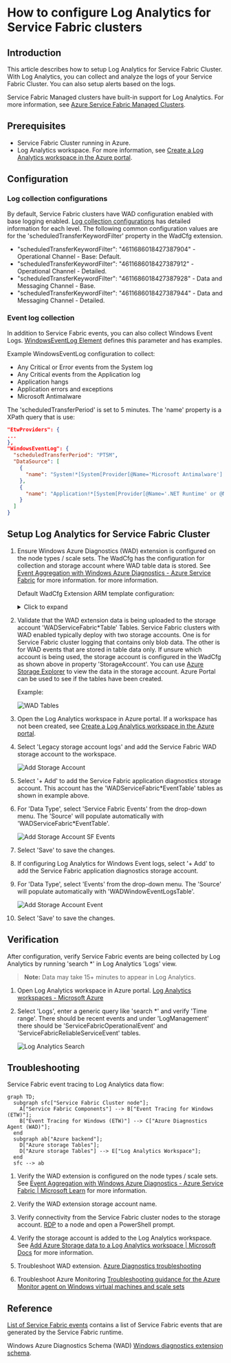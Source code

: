 # How to configure Log Analytics for Service Fabric clusters

## Introduction

This article describes how to setup Log Analytics for Service Fabric Cluster. With Log Analytics, you can collect and analyze the logs of your Service Fabric Cluster. You can also setup alerts based on the logs.

Service Fabric Managed clusters have built-in support for Log Analytics. For more information, see [Azure Service Fabric Managed Clusters](https://docs.microsoft.com/azure/service-fabric/service-fabric-managed-clusters).

## Prerequisites

-   Service Fabric Cluster running in Azure.
-   Log Analytics workspace. For more information, see [Create a Log Analytics workspace in the Azure portal](https://docs.microsoft.com/azure/log-analytics/log-analytics-quick-create-workspace).

## Configuration

### Log collection configurations

By default, Service Fabric clusters have WAD configuration enabled with base logging enabled. [Log collection configurations](https://learn.microsoft.com/azure/service-fabric/service-fabric-diagnostics-event-aggregation-wad#log-collection-configurations) has detailed information for each level. The following common configuration values are for the 'scheduledTransferKeywordFilter' property in the WadCfg extension.

- "scheduledTransferKeywordFilter": "4611686018427387904" - Operational Channel - Base: Default.
- "scheduledTransferKeywordFilter": "4611686018427387912" - Operational Channel - Detailed.
- "scheduledTransferKeywordFilter": "4611686018427387928" - Data and Messaging Channel - Base.
- "scheduledTransferKeywordFilter": "4611686018427387944" - Data and Messaging Channel - Detailed.

### Event log collection

In addition to Service Fabric events, you can also collect Windows Event Logs. [WindowsEventLog Element](https://learn.microsoft.com/azure/azure-monitor/agents/diagnostics-extension-schema-windows#windowseventlog-element) defines this parameter and has examples.

Example WindowsEventLog configuration to collect:

- Any Critical or Error events from the System log
- Any Critical events from the Application log
- Application hangs
- Application errors and exceptions
- Microsoft Antimalware

The 'scheduledTransferPeriod' is set to 5 minutes. The 'name' property is a XPath query that is use:

```json
"EtwProviders": {
...
},
"WindowsEventLog": {
  "scheduledTransferPeriod": "PT5M",
  "DataSource": [
    {
      "name": "System!*[System[Provider[@Name='Microsoft Antimalware'] or (Level=1  or Level=2)]]"
    },
    {
      "name": "Application!*[System[Provider[@Name='.NET Runtime' or @Name='Application Error' or @Name='Application Hang' or @Name='Windows Error Reporting'] or (Level=1)]]"
    }
  ]
}
```

## Setup Log Analytics for Service Fabric Cluster

1. Ensure Windows Azure Diagnostics (WAD) extension is configured on the node types / scale sets. The WadCfg has the configuration for collection and storage account where WAD table data is stored. See [Event Aggregation with Windows Azure Diagnostics - Azure Service Fabric](https://learn.microsoft.com/azure/service-fabric/service-fabric-diagnostics-event-aggregation-wad) for more information. for more information.

    Default WadCfg Extension ARM template configuration:

    <details><summary>Click to expand</summary>

    ```json
    {
        "name": "[concat('VMDiagnosticsVmExt','_vmNodeType0Name')]",
        "properties": {
            "type": "IaaSDiagnostics",
            "autoUpgradeMinorVersion": true,
            "protectedSettings": {
                "storageAccountName": "[parameters('applicationDiagnosticsStorageAccountName')]",
                "storageAccountKey": "[listKeys(resourceId('Microsoft.Storage/storageAccounts', parameters('applicationDiagnosticsStorageAccountName')),'2015-05-01-preview').key1]",
                "storageAccountEndPoint": "https://core.windows.net/"
            },
            "publisher": "Microsoft.Azure.Diagnostics",
            "settings": {
                "WadCfg": {
                    "DiagnosticMonitorConfiguration": {
                        "overallQuotaInMB": "50000",
                        "EtwProviders": {
                            "EtwEventSourceProviderConfiguration": [
                                {
                                    "provider": "Microsoft-ServiceFabric-Actors",
                                    "scheduledTransferKeywordFilter": "1",
                                    "scheduledTransferPeriod": "PT5M",
                                    "DefaultEvents": {
                                        "eventDestination": "ServiceFabricReliableActorEventTable"
                                    }
                                },
                                {
                                    "provider": "Microsoft-ServiceFabric-Services",
                                    "scheduledTransferPeriod": "PT5M",
                                    "DefaultEvents": {
                                        "eventDestination": "ServiceFabricReliableServiceEventTable"
                                    }
                                }
                            ],
                            "EtwManifestProviderConfiguration": [
                                {
                                    "provider": "cbd93bc2-71e5-4566-b3a7-595d8eeca6e8",
                                    "scheduledTransferLogLevelFilter": "Information",
                                    "scheduledTransferKeywordFilter": "4611686018427387904", // Operational Channel - Base: Default
                                    "scheduledTransferPeriod": "PT5M",
                                    "DefaultEvents": {
                                        "eventDestination": "ServiceFabricSystemEventTable"
                                    }
                                },
                                {
                                    "provider": "02d06793-efeb-48c8-8f7f-09713309a810",
                                    "scheduledTransferLogLevelFilter": "Information",
                                    "scheduledTransferKeywordFilter": "4611686018427387904", // Operational Channel - Base: Default
                                    "scheduledTransferPeriod": "PT5M",
                                    "DefaultEvents": {
                                        "eventDestination": "ServiceFabricSystemEventTable"
                                    }
                                }
                            ]
                        }
                    }
                },
                "StorageAccount": "[parameters('applicationDiagnosticsStorageAccountName')]"
            },
            "typeHandlerVersion": "1.5"
        }
    }
    ```

    </details>

1. Validate that the WAD extension data is being uploaded to the storage account 'WADServiceFabric\*Table' Tables. Service Fabric clusters with WAD enabled typically deploy with two storage accounts. One is for Service Fabric cluster logging that contains only blob data. The other is for WAD events that are stored in table data only. If unsure which account is being used, the storage account is configured in the WadCfg as shown above in property 'StorageAccount'. You can use [Azure Storage Explorer](https://azure.microsoft.com/features/storage-explorer/) to view the data in the storage account. Azure Portal can be used to see if the tables have been created.

    Example:

    ![WAD Tables](/media/how-to-configure-log-analytics-for-service-fabric-clusters/azure-portal-storage-wad-tables.png)

1. Open the Log Analytics workspace in Azure portal. If a workspace has not been created, see [Create a Log Analytics workspace in the Azure portal](https://docs.microsoft.com/azure/log-analytics/log-analytics-quick-create-workspace).

1. Select 'Legacy storage account logs' and add the Service Fabric WAD storage account to the workspace.

    ![Add Storage Account](/media/how-to-configure-log-analytics-for-service-fabric-clusters/azure-portal-log-analytics-add-storage-account.png)

1. Select '+ Add' to add the Service Fabric application diagnostics storage account. This account has the 'WADServiceFabric\*EventTable' tables as shown in example above.

1. For 'Data Type', select 'Service Fabric Events' from the drop-down menu. The 'Source' will populate automatically with 'WADServiceFabric\*EventTable'.

    ![Add Storage Account SF Events](/media/how-to-configure-log-analytics-for-service-fabric-clusters/azure-portal-log-analytics-add-storage-account-sf-event-type.png)

1. Select 'Save' to save the changes.

1. If configuring Log Analytics for Windows Event logs, select '+ Add' to add the Service Fabric application diagnostics storage account.

1. For 'Data Type', select 'Events' from the drop-down menu. The 'Source' will populate automatically with 'WADWindowEventLogsTable'.

    ![Add Storage Account Event](/media/how-to-configure-log-analytics-for-service-fabric-clusters/azure-portal-log-analytics-add-storage-account-event-type.png)

1. Select 'Save' to save the changes.


## Verification

After configuration, verify Service Fabric events are being collected by Log Analytics by running 'search \*' in Log Analytics 'Logs' view.

> **Note:**
> Data may take 15+ minutes to appear in Log Analytics.

1. Open Log Analytics workspace in Azure portal. [Log Analytics workspaces - Microsoft Azure](https://ms.portal.azure.com/#browse/Microsoft.OperationalInsights%2Fworkspaces)

1. Select 'Logs', enter a generic query like 'search \*' and verify 'Time range'. There should be recent events and under 'LogManagement' there should be 'ServiceFabricOperationalEvent' and 'ServiceFabricReliableServiceEvent' tables.

    ![Log Analytics Search](/media/how-to-configure-log-analytics-for-service-fabric-clusters/azure-portal-log-analytics-search.png)

## Troubleshooting

Service Fabric event tracing to Log Analytics data flow:

```mermaid
graph TD;
  subgraph sfc["Service Fabric Cluster node"];
    A["Service Fabric Components"] --> B["Event Tracing for Windows (ETW)"];
    B["Event Tracing for Windows (ETW)"] --> C["Azure Diagnostics Agent (WAD)"];
  end
  subgraph ab["Azure backend"];
    D["Azure storage Tables"];
    D["Azure storage Tables"] --> E["Log Analytics Workspace"];
  end
  sfc --> ab
```

1. Verify the WAD extension is configured on the node types / scale sets. See [Event Aggregation with Windows Azure Diagnostics - Azure Service Fabric | Microsoft Learn](https://learn.microsoft.com/azure/service-fabric/service-fabric-diagnostics-event-aggregation-wad) for more information.

1. Verify the WAD extension storage account name.

1. Verify connectivity from the Service Fabric cluster nodes to the storage account. [RDP](https://docs.microsoft.com/azure/service-fabric/service-fabric-cluster-remote-connect-to-azure-cluster-node) to a node and open a PowerShell prompt.

1. Verify the storage account is added to the Log Analytics workspace. See [Add Azure Storage data to a Log Analytics workspace | Microsoft Docs](https://docs.microsoft.com/azure/log-analytics/log-analytics-add-storage-account) for more information.

1. Troubleshoot WAD extension. [Azure Diagnostics troubleshooting](https://learn.microsoft.com/azure/azure-monitor/agents/diagnostics-extension-troubleshooting)

1. Troubleshoot Azure Monitoring [Troubleshooting guidance for the Azure Monitor agent on Windows virtual machines and scale sets](https://learn.microsoft.com/azure/azure-monitor/agents/azure-monitor-agent-troubleshoot-windows-vm)

## Reference

[List of Service Fabric events](https://learn.microsoft.com/azure/service-fabric/service-fabric-diagnostics-event-generation-operational) contains a list of Service Fabric events that are generated by the Service Fabric runtime.

Windows Azure Diagnostics Schema (WAD) [Windows diagnostics extension schema](https://learn.microsoft.com/azure/azure-monitor/agents/diagnostics-extension-schema-windows).
